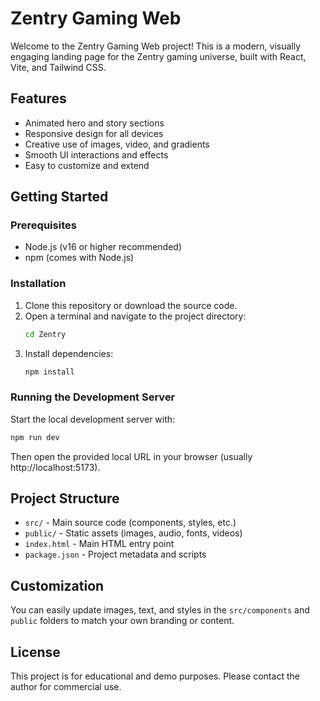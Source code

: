 # Zentry Gaming Web

Welcome to the Zentry Gaming Web project! This is a modern, visually engaging landing page for the Zentry gaming universe, built with React, Vite, and Tailwind CSS.

## Features

- Animated hero and story sections
- Responsive design for all devices
- Creative use of images, video, and gradients
- Smooth UI interactions and effects
- Easy to customize and extend

## Getting Started

### Prerequisites

- Node.js (v16 or higher recommended)
- npm (comes with Node.js)

### Installation

1. Clone this repository or download the source code.
2. Open a terminal and navigate to the project directory:
   ```sh
   cd Zentry
   ```
3. Install dependencies:
   ```sh
   npm install
   ```

### Running the Development Server

Start the local development server with:

```sh
npm run dev
```

Then open the provided local URL in your browser (usually http://localhost:5173).

## Project Structure

- `src/` - Main source code (components, styles, etc.)
- `public/` - Static assets (images, audio, fonts, videos)
- `index.html` - Main HTML entry point
- `package.json` - Project metadata and scripts

## Customization

You can easily update images, text, and styles in the `src/components` and `public` folders to match your own branding or content.

## License

This project is for educational and demo purposes. Please contact the author for commercial use.
